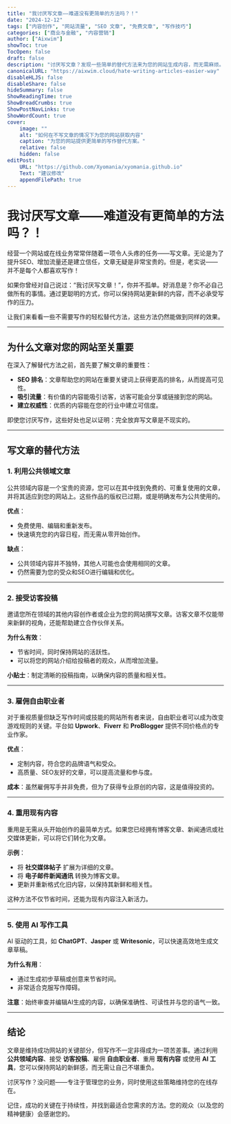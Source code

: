 ```yaml
---
title: "我讨厌写文章——难道没有更简单的方法吗？！"
date: "2024-12-12"
tags: ["内容创作", "网站流量", "SEO 文章", "免费文章", "写作技巧"]
categories: ["商业与金融", "内容营销"]
author: ["Aixwim"]
showToc: true
TocOpen: false
draft: false
description: "讨厌写文章？发现一些简单的替代方法来为您的网站生成内容，而无需麻烦。了解如何使用免费文章、公共领域内容和自由职业者来促进您的业务增长。"
canonicalURL: "https://aixwim.cloud/hate-writing-articles-easier-way"
disableHLJS: false
disableShare: false
hideSummary: false
ShowReadingTime: true
ShowBreadCrumbs: true
ShowPostNavLinks: true
ShowWordCount: true
cover:
    image: ""
    alt: "如何在不写文章的情况下为您的网站获取内容"
    caption: "为您的网站提供更简单的写作替代方案。"
    relative: false
    hidden: false
editPost:
    URL: "https://github.com/Xyomania/xyomania.github.io"
    Text: "建议修改"
    appendFilePath: true
---
```


# 我讨厌写文章——难道没有更简单的方法吗？！

经营一个网站或在线业务常常伴随着一项令人头疼的任务——写文章。无论是为了提升SEO、增加流量还是建立信任，文章无疑是非常宝贵的。但是，老实说——并不是每个人都喜欢写作！

如果你曾经对自己说过：“我讨厌写文章！”，你并不孤单。好消息是？你不必自己做所有的事情。通过更聪明的方式，你可以保持网站更新鲜的内容，而不必承受写作的压力。

让我们来看看一些不需要写作的轻松替代方法，这些方法仍然能做到同样的效果。

---

## 为什么文章对您的网站至关重要

在深入了解替代方法之前，首先要了解文章的重要性：
- **SEO 排名**：文章帮助您的网站在重要关键词上获得更高的排名，从而提高可见性。
- **吸引流量**：有价值的内容能吸引访客，访客可能会分享或链接到您的网站。
- **建立权威性**：优质的内容能在您的行业中建立可信度。

即使您讨厌写作，这些好处也足以证明：完全放弃写文章是不现实的。

---

## 写文章的替代方法

### 1. 利用公共领域文章

公共领域内容是一个宝贵的资源，您可以在其中找到免费的、可重复使用的文章，并将其适应到您的网站上。这些作品的版权已过期，或是明确发布为公共使用的。

**优点**：
- 免费使用、编辑和重新发布。
- 快速填充您的内容日程，而无需从零开始创作。

**缺点**：
- 公共领域内容并不独特，其他人可能也会使用相同的文章。
- 仍然需要为您的受众和SEO进行编辑和优化。

---

### 2. 接受访客投稿

邀请您所在领域的其他内容创作者或企业为您的网站撰写文章。访客文章不仅能带来新鲜的视角，还能帮助建立合作伙伴关系。

**为什么有效**：
- 节省时间，同时保持网站的活跃性。
- 可以将您的网站介绍给投稿者的观众，从而增加流量。

**小贴士**：制定清晰的投稿指南，以确保内容的质量和相关性。

---

### 3. 雇佣自由职业者

对于重视质量但缺乏写作时间或技能的网站所有者来说，自由职业者可以成为改变游戏规则的关键。平台如 **Upwork**、**Fiverr** 和 **ProBlogger** 提供不同价格点的专业作家。

**优点**：
- 定制内容，符合您的品牌语气和受众。
- 高质量、SEO友好的文章，可以提高流量和参与度。

**成本**：虽然雇佣写手并非免费，但为了获得专业原创的内容，这是值得投资的。

---

### 4. 重用现有内容

重用是无需从头开始创作的最简单方式。如果您已经拥有博客文章、新闻通讯或社交媒体更新，可以将它们转化为文章。

**示例**：
- 将 **社交媒体帖子** 扩展为详细的文章。
- 将 **电子邮件新闻通讯** 转换为博客文章。
- 更新并重新格式化旧内容，以保持其新鲜和相关性。

这种方法不仅节省时间，还能为现有内容注入新活力。

---

### 5. 使用 AI 写作工具

AI 驱动的工具，如 **ChatGPT**、**Jasper** 或 **Writesonic**，可以快速高效地生成文章草稿。

**为什么有用**：
- 通过生成初步草稿或创意来节省时间。
- 非常适合克服写作障碍。

**注意**：始终审查并编辑AI生成的内容，以确保准确性、可读性并与您的语气一致。

---

## 结论

文章是维持成功网站的关键部分，但写作不一定非得成为一项苦差事。通过利用 **公共领域内容**、接受 **访客投稿**、雇佣 **自由职业者**、重用 **现有内容** 或使用 **AI 工具**，您可以保持网站的新鲜感，而无需让自己不堪重负。

讨厌写作？没问题——专注于管理您的业务，同时使用这些策略维持您的在线存在。

记住，成功的关键在于持续性，并找到最适合您需求的方法。您的观众（以及您的精神健康）会感谢您的。
